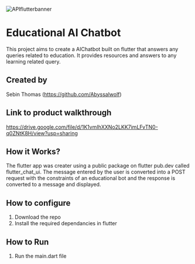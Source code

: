 
![APIflutterbanner](https://github.com/Abyssalwolf/AIchatbot-flutter/assets/117766338/c4bb4780-5862-4e73-aa81-05a68b8ad33e)

# Educational AI Chatbot
This project aims to create a AIChatbot built on flutter that answers any queries related to education. It provides resources and answers to any learning related query.

## Created by
Sebin Thomas (https://github.com/Abyssalwolf)

## Link to product walkthrough

https://drive.google.com/file/d/1K1vmIhXXNo2LKK7imLFvTN0-q0ZNtK8H/view?usp=sharing

## How it Works?
The flutter app was creater using a public package on flutter pub.dev called flutter_chat_ui. The message entered by the user is converted into a POST request with the constraints of an educational bot and the response is converted to a message and displayed.

## How to configure
1. Download the repo
2. Install the required dependancies in flutter

## How to Run
1. Run the main.dart file
